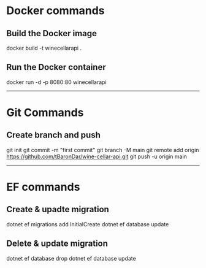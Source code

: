# Docker commands

## Build the Docker image

docker build -t winecellarapi .

## Run the Docker container

docker run -d -p 8080:80 winecellarapi

---

# Git Commands

## Create branch and push

git init
git commit -m "first commit"
git branch -M main
git remote add origin https://github.com/tBaronDar/wine-cellar-api.git
git push -u origin main

---

# EF commands

## Create & upadte migration

dotnet ef migrations add InitialCreate
dotnet ef database update

## Delete & update migration

dotnet ef database drop
dotnet ef database update
